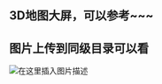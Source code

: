 ## 3D地图大屏，可以参考~~~
## 图片上传到同级目录可以看
![在这里插入图片描述](https://img-blog.csdnimg.cn/20210702161552324.png?x-oss-process=image/watermark,type_ZmFuZ3poZW5naGVpdGk,shadow_10,text_aHR0cHM6Ly9ibG9nLmNzZG4ubmV0L3Rhbmdkb3UzNjkwOTg2NTU=,size_16,color_FFFFFF,t_70#pic_center)

